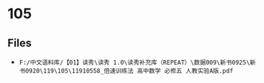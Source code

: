 # 105

## Files

- `F:/中文语料库/【01】读秀\读秀 1.0\读秀补充库（REPEAT）\数据009\新书0925\新书0920\119\105\11910558_倍速训练法 高中数学 必修五 人教实验A版.pdf`
